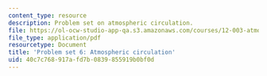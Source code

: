```yaml
---
content_type: resource
description: Problem set on atmospheric circulation.
file: https://ol-ocw-studio-app-qa.s3.amazonaws.com/courses/12-003-atmosphere-ocean-and-climate-dynamics-fall-2008/40c7c768917afd7b0839855919b0bf0d_homework7.pdf
file_type: application/pdf
resourcetype: Document
title: 'Problem set 6: Atmospheric circulation'
uid: 40c7c768-917a-fd7b-0839-855919b0bf0d
---
```


